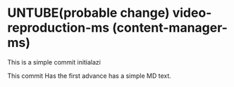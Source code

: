 # UNTUBE(probable change) video-reproduction-ms (content-manager-ms)

This is a simple commit initialazi

This commit Has the first advance has a simple MD text.
